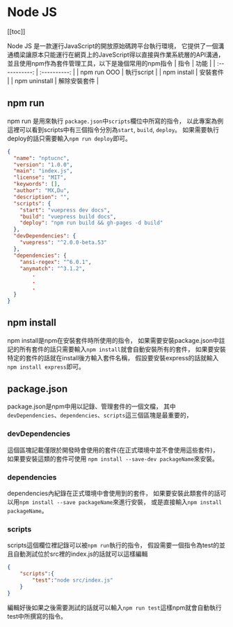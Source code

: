 # Node JS

[[toc]]

Node JS 是一款運行JavaScript的開放原始碼跨平台執行環境，
它提供了一個溝通橋梁讓原本只能運行在網頁上的JaveScript得以直接與作業系統層的API溝通，
並且使用npm作為套件管理工具，以下是幾個常用的npm指令
|     指令      |     功能     |
| :-----------: | :----------: |
|  npm run OOO  |  執行script  |
|  npm install  |   安裝套件   |
| npm uninstall | 解除安裝套件 |


## npm run 
npm run 是用來執行
`package.json`中`scripts`欄位中所寫的指令，
以此專案為例這裡可以看到scripts中有三個指令分別為`start`, `build`, `deploy`。
如果需要執行deploy的話只需要輸入`npm run deploy`即可。

```json
{
  "name": "nptucnc",
  "version": "1.0.0",
  "main": "index.js",
  "license": "MIT",
  "keywords": [],
  "author": "MX,Du",
  "description": "",
  "scripts": {
    "start": "vuepress dev docs",
    "build": "vuepress build docs",
    "deploy": "npm run build && gh-pages -d build"
  },
  "devDependencies": {
    "vuepress": "^2.0.0-beta.53"
  },
  "dependencies": {
    "ansi-regex": "^6.0.1",
    "anymatch": "^3.1.2",
        .
        .
        .
  }
}

```

## npm install
npm install是npm在安裝套件時所使用的指令，
如果需要安裝package.json中註記的所有套件的話只需要輸入`npm install`就會自動安裝所有的套件，
如果要安裝特定的套件的話就在install後方輸入套件名稱，
假設要安裝express的話就輸入`npm install express`即可。


## package.json
package.json是npm中用以記錄、管理套件的一個文檔，
其中`devDependencies`、`dependencies`、`scripts`這三個區塊是最重要的，
### devDependencies
這個區塊記載僅限於開發時會使用的套件(在正式環境中並不會使用這些套件)，
如果要安裝這類的套件可使用
`npm install --save-dev packageName`來安裝。
### dependencies
dependencies內紀錄在正式環境中會使用到的套件，
如果要安裝此類套件的話可以用`npm install --save packageName`來進行安裝，
或是直接輸入`npm install packageName`。
### scripts
scripts這個欄位裡記錄可以被`npm run`執行的指令，
假設需要一個指令為test的並且自動測試位於src裡的index.js的話就可以這樣編輯
```json
{
    "scripts":{
        "test":"node src/index.js"
    }
}
```
編輯好後如果之後需要測試的話就可以輸入`npm run test`這樣npm就會自動執行test中所撰寫的指令。






